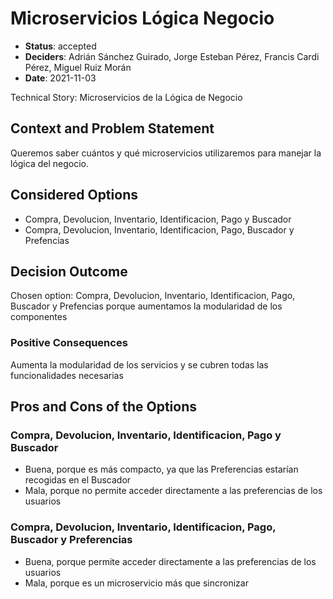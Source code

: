 # Microservicios Lógica Negocio

* **Status**: accepted
* **Deciders**: Adrián Sánchez Guirado, Jorge Esteban Pérez, Francis Cardi Pérez, Miguel Ruiz Morán
* **Date**: 2021-11-03

Technical Story: Microservicios de la Lógica de Negocio

## Context and Problem Statement

Queremos saber cuántos y qué microservicios utilizaremos para manejar la lógica del negocio.

## Considered Options

* Compra, Devolucion, Inventario, Identificacion, Pago y Buscador
* Compra, Devolucion, Inventario, Identificacion, Pago, Buscador y Prefencias

## Decision Outcome

Chosen option: Compra, Devolucion, Inventario, Identificacion, Pago, Buscador y Prefencias porque aumentamos la modularidad de los componentes

### Positive Consequences

Aumenta la modularidad de los servicios y se cubren todas las funcionalidades necesarias

## Pros and Cons of the Options

### Compra, Devolucion, Inventario, Identificacion, Pago y Buscador

* Buena, porque es más compacto, ya que las Preferencias estarían recogidas en el Buscador
* Mala, porque no permite acceder directamente a las preferencias de los usuarios

### Compra, Devolucion, Inventario, Identificacion, Pago, Buscador y Preferencias

* Buena, porque permite acceder directamente a las preferencias de los usuarios
* Mala, porque es un microservicio más que sincronizar
